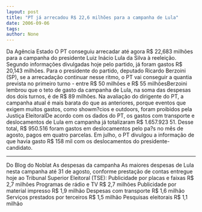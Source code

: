 ```yaml
---
layout: post
title: "PT já arrecadou R$ 22,6 milhões para a campanha de Lula"
date: 2006-09-06
tags: 
author: None
---
```


Da Agência Estado
O PT conseguiu arrecadar até agora R$ 22,683 milhões para a campanha do presidente Luiz Inácio Lula da Silva à reeleição. Segundo informações divulgadas hoje pelo partido, já foram gastos R$ 20,143 milhões. Para o presidente do partido, deputado Ricardo Berzoini (SP), se a arrecadação continuar nesse ritmo, o PT vai conseguir a quantia prevista no primeiro turno - entre R$ 50 milhões e R$ 55 milhõesBerzoini lembrou que o teto de gasto da campanha de Lula, na soma das despesas dos dois turnos, é de R$ 89 milhões. Na avaliação do dirigente do PT, a campanha atual é mais barata do que as anteriores, porque eventos que exigem muitos gastos, como showm?cios e outdoors, foram proibidos pela Justiça EleitoralDe acordo com os dados do PT, os gastos com transporte e deslocamentos de Lula em campanha já totalizaram R$ 1.657.923 51. Desse total, R$ 950.516 foram gastos em deslocamentos pelo pa?s no mês de agosto, pagos em quatro parcelas. Em julho, o PT divulgou a informação de que havia gasto R$ 158 mil com os deslocamentos do presidente-candidato.
_____________________________________
Do Blog do Noblat
As despesas da campanha
As maiores despesas de Lula nesta campanha até 31 de agosto, conforme prestação de contas entregue hoje ao Tribunal Superior Eleitoral (TSE):
Publicidade por placas e faixas 
R$ 2,7 milhões
Programas de rádio e TV
R$ 2,7 milhões
Publicidade por material impresso
R$ 1,9 milhão
Despesas com transporte
R$ 1,6 milhão
Serviços prestados por terceiros
R$ 1,5 milhão
Pesquisas eleitorais
R$ 1,1 milhão 